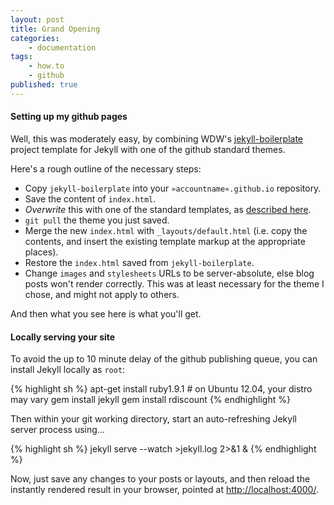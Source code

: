 ```yaml
---
layout: post
title: Grand Opening
categories:
    - documentation
tags:
    - how.to
    - github
published: true
---
```


#### Setting up my github pages

Well, this was moderately easy, by combining WDW's 
[jekyll-boilerplate](https://github.com/web-design-weekly/jekyll-boilerplate)
project template for Jekyll with one of the github standard themes.

Here's a rough outline of the necessary steps:

* Copy `jekyll-boilerplate` into your `»accountname«.github.io` repository.
* Save the content of `index.html`.
* *Overwrite* this with one of the standard templates, as [described here](https://help.github.com/articles/creating-pages-with-the-automatic-generator).
* `git pull` the theme you just saved.
* Merge the new `index.html` with `_layouts/default.html` (i.e. copy the contents, and insert the existing template markup at the appropriate places).
* Restore the `index.html` saved from `jekyll-boilerplate`.
* Change `images` and `stylesheets` URLs to be server-absolute, else blog posts won't render correctly. This was at least necessary for the theme I chose, and might not apply to others.

And then what you see here is what you'll get.


#### Locally serving your site

To avoid the up to 10 minute delay of the github publishing queue, you can install
Jekyll locally as `root`:

{% highlight sh %}
apt-get install ruby1.9.1 # on Ubuntu 12.04, your distro may vary
gem install jekyll
gem install rdiscount
{% endhighlight %}

Then within your git working directory, start an auto-refreshing Jekyll server process using…

{% highlight sh %}
jekyll serve --watch >jekyll.log 2>&1 &
{% endhighlight %}

Now, just save any changes to your posts or layouts, and then reload the instantly rendered result
in your browser, pointed at [http://localhost:4000/](http://localhost:4000/).

